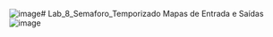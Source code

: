 ![image](https://github.com/user-attachments/assets/e3a2792d-ed2c-4de0-9f30-a998b467d716)# Lab_8_Semaforo_Temporizado
Mapas de Entrada e Saídas
![image](https://github.com/user-attachments/assets/e0764f76-f016-41b7-851a-42c2499d12d1)
